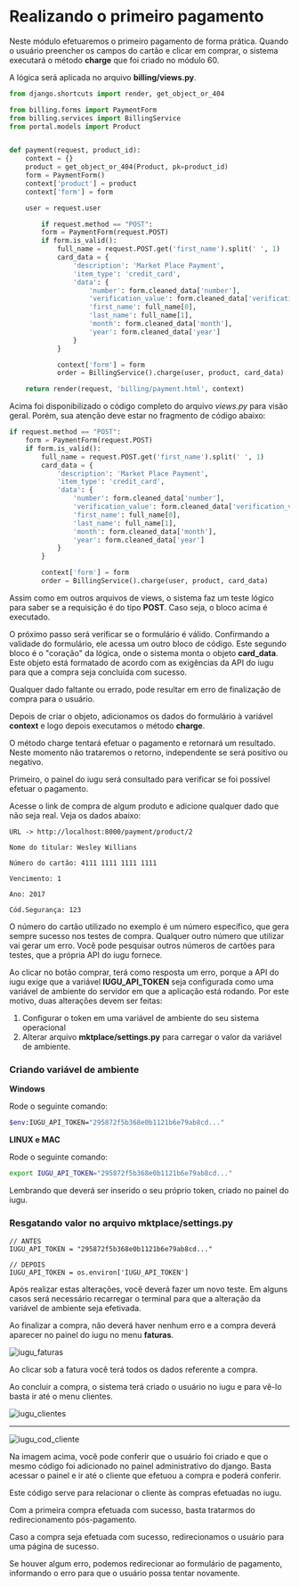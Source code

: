 # Realizando o primeiro pagamento

Neste módulo efetuaremos o primeiro pagamento de forma prática. Quando o usuário preencher os campos do cartão e clicar em comprar, o sistema executará o método **charge** que foi criado no módulo 60.

A lógica será aplicada no arquivo **billing/views.py**.

```python
from django.shortcuts import render, get_object_or_404

from billing.forms import PaymentForm
from billing.services import BillingService
from portal.models import Product


def payment(request, product_id):
    context = {}
    product = get_object_or_404(Product, pk=product_id)
    form = PaymentForm()
    context['product'] = product
    context['form'] = form

    user = request.user

        if request.method == "POST":
        form = PaymentForm(request.POST)
        if form.is_valid():
            full_name = request.POST.get('first_name').split(' ', 1)
            card_data = {
                'description': 'Market Place Payment',
                'item_type': 'credit_card',
                'data': {
                    'number': form.cleaned_data['number'],
                    'verification_value': form.cleaned_data['verification_value'],
                    'first_name': full_name[0],
                    'last_name': full_name[1],
                    'month': form.cleaned_data['month'],
                    'year': form.cleaned_data['year']
                }
            }

            context['form'] = form
            order = BillingService().charge(user, product, card_data)

    return render(request, 'billing/payment.html', context)
```

Acima foi disponibilizado o código completo do arquivo *views.py* para visão geral. Porém, sua atenção deve estar no fragmento de código abaixo:

```python
if request.method == "POST":
    form = PaymentForm(request.POST)
    if form.is_valid():
        full_name = request.POST.get('first_name').split(' ', 1)
        card_data = {
            'description': 'Market Place Payment',
            'item_type': 'credit_card',
            'data': {
                'number': form.cleaned_data['number'],
                'verification_value': form.cleaned_data['verification_value'],
                'first_name': full_name[0],
                'last_name': full_name[1],
                'month': form.cleaned_data['month'],
                'year': form.cleaned_data['year']
            }
        }

        context['form'] = form
        order = BillingService().charge(user, product, card_data)
```

Assim como em outros arquivos de views, o sistema faz um teste lógico para saber se a requisição é do tipo **POST**. Caso seja, o bloco acima é executado.

O próximo passo será verificar se o formulário é válido. Confirmando a validade do formulário, ele acessa um outro bloco de código. Este segundo bloco é o "coração" da lógica, onde o sistema monta o objeto **card_data**. Este objeto está formatado de acordo com as exigências da API do iugu para que a compra seja concluída com sucesso.

Qualquer dado faltante ou errado, pode resultar em erro de finalização de compra para o usuário.

Depois de criar o objeto, adicionamos os dados do formulário à variável **context** e logo depois executamos o método **charge**.

O método charge tentará efetuar o pagamento e retornará um resultado. Neste momento não trataremos o retorno, independente se será positivo ou negativo. 

Primeiro, o painel do iugu será consultado para verificar se foi possível efetuar o pagamento.

Acesse o link de compra de algum produto e adicione qualquer dado que não seja real. Veja os dados abaixo:

```
URL -> http://localhost:8000/payment/product/2

Nome do titular: Wesley Willians

Número do cartão: 4111 1111 1111 1111

Vencimento: 1

Ano: 2017

Cód.Segurança: 123
```

O número do cartão utilizado no exemplo é um número específico, que gera sempre sucesso nos testes de compra. Qualquer outro número que utilizar vai gerar um erro.  Você pode pesquisar outros números de cartões para testes, que a própria API do iugu fornece.

Ao clicar no botão comprar, terá como resposta um erro, porque a API do iugu exige que a variável **IUGU_API_TOKEN** seja configurada como uma variável de ambiente do servidor em que a aplicação está rodando. Por este motivo, duas alterações devem ser feitas:

1. Configurar o token em uma variável de ambiente do seu sistema operacional
2. Alterar arquivo **mktplace/settings.py** para carregar o valor da variável de ambiente.

### Criando variável de ambiente

**Windows**

Rode o seguinte comando:

```sh
$env:IUGU_API_TOKEN="295872f5b368e0b1121b6e79ab8cd..."
```

**LINUX e MAC**

Rode o seguinte comando:

```sh
export IUGU_API_TOKEN="295872f5b368e0b1121b6e79ab8cd..."
```

Lembrando que deverá ser inserido o seu próprio token, criado no painel do iugu.

### Resgatando valor no arquivo mktplace/settings.py

```
// ANTES
IUGU_API_TOKEN = "295872f5b368e0b1121b6e79ab8cd..."

// DEPOIS
IUGU_API_TOKEN = os.environ['IUGU_API_TOKEN']
```

Após realizar estas alterações, você deverá fazer um novo teste. Em alguns casos será necessário recarregar o terminal para que a alteração da variável de ambiente seja efetivada.

Ao finalizar a compra, não deverá haver nenhum erro e a compra deverá aparecer no painel do iugu no menu **faturas**.

![iugu_faturas](./images/iugu_faturas.png "iugu_faturas")

Ao clicar sob a fatura você terá todos os dados referente a compra. 

Ao concluir a compra, o sistema terá criado o usuário no iugu e para vê-lo basta ir até o menu clientes.

![iugu_clientes](./images/iugu_clientes.png "iugu_clientes")

***

![iugu_cod_cliente](./images/iugu_cod_cliente.png "iugu_cod_cliente")

Na imagem acima, você pode conferir que o usuário foi criado e que o mesmo código foi adicionado no painel administrativo do django. Basta acessar o painel e ir até o cliente que efetuou a compra e poderá conferir. 

Este código serve para relacionar o cliente às compras efetuadas no iugu.

Com a primeira compra efetuada com sucesso, basta tratarmos do redirecionamento pós-pagamento. 

Caso a compra seja efetuada com sucesso, redirecionamos o usuário para uma página de sucesso. 

Se houver algum erro, podemos redirecionar ao formulário de pagamento, informando o erro para que o usuário possa tentar novamente.
